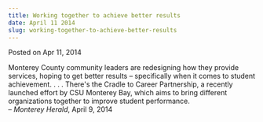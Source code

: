 ```yaml
---
title: Working together to achieve better results
date: April 11 2014
slug: working-together-to-achieve-better-results
---
```


 



<span class="date">Posted on Apr 11, 2014    </span>
<p>Monterey County community leaders are redesigning how they
provide services, hoping to get better results &#x2013; specifically when
it comes to student achievement. . . . There&apos;s the Cradle to Career
Partnership, a recently launched effort by CSU Monterey Bay, which
aims to bring different organizations together to improve student
performance.<br>
&#x2013; <em>Monterey Herald</em>, April 9, 2014</br></p>





 
